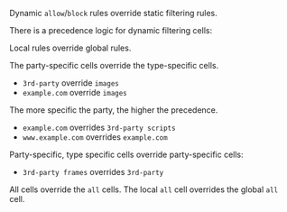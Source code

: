 Dynamic `allow`/`block` rules override static filtering rules.

There is a precedence logic for dynamic filtering cells:

Local rules override global rules.

The party-specific cells override the type-specific cells.
- `3rd-party` override `images`
- `example.com` override `images`

The more specific the party, the higher the precedence.
- `example.com` overrides `3rd-party scripts`
- `www.example.com` overrides `example.com`

Party-specific, type specific cells override party-specific cells:
- `3rd-party frames` overrides `3rd-party`

All cells override the `all` cells. The local `all` cell overrides the global `all` cell.